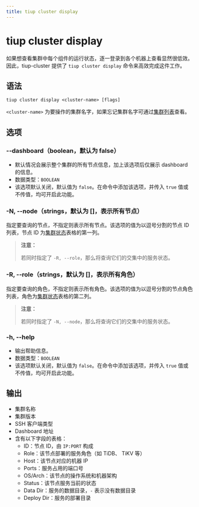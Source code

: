 ```yaml
---
title: tiup cluster display
---
```


# tiup cluster display

如果想查看集群中每个组件的运行状态，逐一登录到各个机器上查看显然很低效。因此，tiup-cluster 提供了 `tiup cluster display` 命令来高效完成这件工作。

## 语法

```shell
tiup cluster display <cluster-name> [flags]
```

`<cluster-name>` 为要操作的集群名字，如果忘记集群名字可通过[集群列表](/tiup/tiup-component-cluster-list.md)查看。

## 选项

### --dashboard（boolean，默认为 false）

- 默认情况会展示整个集群的所有节点信息，加上该选项后仅展示 dashboard 的信息。
- 数据类型：`BOOLEAN`
- 该选项默认关闭，默认值为 `false`。在命令中添加该选项，并传入 `true` 值或不传值，均可开启此功能。

### -N, --node（strings，默认为 []，表示所有节点）

指定要查询的节点，不指定则表示所有节点。该选项的值为以逗号分割的节点 ID 列表，节点 ID 为[集群状态](/tiup/tiup-component-cluster-display.md)表格的第一列。

> **注意：**
>
> 若同时指定了 `-R, --role`，那么将查询它们的交集中的服务状态。

### -R, --role（strings，默认为 []，表示所有角色）

指定要查询的角色，不指定则表示所有角色。该选项的值为以逗号分割的节点角色列表，角色为[集群状态](/tiup/tiup-component-cluster-display.md)表格的第二列。

> **注意：**
>
> 若同时指定了 `-N, --node`，那么将查询它们的交集中的服务状态。

### -h, --help

- 输出帮助信息。
- 数据类型：`BOOLEAN`
- 该选项默认关闭，默认值为 `false`。在命令中添加该选项，并传入 `true` 值或不传值，均可开启此功能。

## 输出

- 集群名称
- 集群版本
- SSH 客户端类型
- Dashboard 地址
- 含有以下字段的表格：
    - ID：节点 ID，由 `IP:PORT` 构成
    - Role：该节点部署的服务角色（如 TiDB、 TiKV 等）
    - Host：该节点对应的机器 IP
    - Ports：服务占用的端口号
    - OS/Arch：该节点的操作系统和机器架构
    - Status：该节点服务当前的状态
    - Data Dir：服务的数据目录，`-` 表示没有数据目录
    - Deploy Dir：服务的部署目录